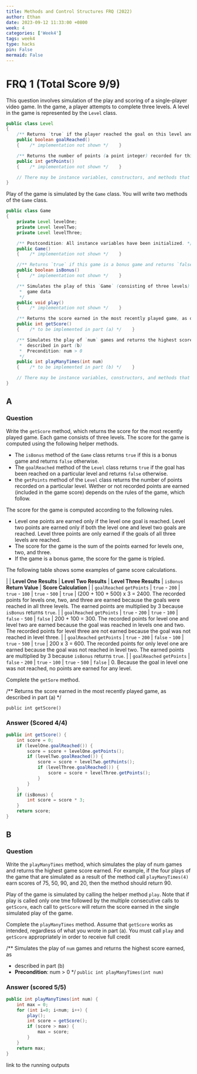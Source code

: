 ```yaml
---
title: Methods and Control Structures FRQ (2022)
author: Ethan
date: 2023-09-12 11:33:00 +0800
week: 4
categories: ['Week4']
tags: week4
type: hacks
pin: False
mermaid: False
---
```


# FRQ 1 (Total Score 9/9)
This question involves simulation of the play and scoring of a single-player video game. In the game, a player attempts to complete three levels. A level in the game is represented by the `Level` class.
```java
public class Level
{
    /** Returns `true` if the player reached the goal on this level and returns `false` otherwise */
    public boolean goalReached()
    {    /* implementation not shown */    }

    /** Returns the number of points (a point integer) recorded for this level */
    public int getPoints()
    {    /* implementation not shown */    }

    // There may be instance variables, constructors, and methods that are not shown.
}
```

Play of the game is simulated by the `Game` class. You will write two methods of the `Game` class.
```java
public class Game
{
    private Level levelOne;
    private Level levelTwo;
    private Level levelThree;

    /** Postcondition: All instance variables have been initialized. */
    public Game()
    {    /* implementation not shown */    }

    //** Returns `true` if this game is a bonus game and returns `false` otherwise */
    public boolean isBonus()
    {    /* implementation not shown */    }

    /** Simulates the play of this `Game` (consisting of three levels) and updates all relevant
     *  game data
     */
    public void play()
    {    /* implementation not shown */    }

    /** Returns the score earned in the most recently played game, as described in part (a) */
    public int getScore()
    {    /* to be implemented in part (a) */    }

    /** Simulates the play of `num` games and returns the highest score earned, as
     *  described in part (b)
     *  Precondition: num > 0
     */
    public int playManyTimes(int num)
    {    /* to be implemented in part (b) */    }

    // There may be instance variables, constructors, and methods that are not shown.
}
```

## A
### Question
Write the `getScore` method, which returns the score for the most recently played game. Each game consists of three levels. The score for the game is computed using the following helper methods.
 - The `isBonus` method of the `Game` class returns `true` if this is a bonus game and returns `false` otherwise.
 - The `goalReached` method of the `Level` class returns `true` if the goal has been reached on a particular level and returns `false` otherwise.
 - the `getPoints` method of the `Level` class returns the number of points recorded on a particular level. Wether or not recorded points are earned (included in the game score) depends on the rules of the game, which follow.

The score for the game is computed according to the following rules.
 - Level one points are earned only if the level one goal is reached. Level two points are earned only if both the level one and level two goals are reached. Level three points are only earned if the goals of all three levels are reached.
 - The score for the game is the sum of the points earned for levels one, two, and three.
 - If the game is a bonus game, the score for the game is tripled.

The following table shows some examples of game score calculations.

| | **Level One Results** | **Level Two Results** | **Level Three Results** | `isBonus` **Return Value** | **Score Calculation** |
| `goalReached` `getPoints` | `true` - `200` | `true` - `100` | `true` - `500` | `true` | (200 + 100 + 500) x 3 = 2400. The recorded points for levels one, two, and three are earned because the goals were reached in all three levels. The earned points are multiplied by 3 because `isBonus` returns `true`. |
| `goalReached` `getPoints` | `true` - `200` | `true` - `100` | `false` - `500` | `false` | 200 + 100 = 300. The recorded points for level one and level two are earned because the goal was reached in levels one and two. The recorded points for level three are not earned because the goal was not reached in level three. | 
| `goalReached` `getPoints` | `true` - `200` | `false` - `100` | `true` - `500` | `true` | 200 x 3 = 600. The recorded points for only level one are earned because the goal was not reached in level two. The earned points are multiplied by 3 because `isBonus` returns `true`. |
| `goalReached` `getPoints` | `false` - `200` | `true` - `100` | `true` - `500` | `false` | 0. Because the goal in level one was not reached, no points are earned for any level.

Complete the `getSore` method.

/** Returns the score earned in the most recently played game, as described in part (a) */

`public int getScore()`

### Answer (Scored 4/4)

```java
public int getScore() {
    int score = 0;
    if (levelOne.goalReached()) {
        score = score + levelOne.getPoints();
        if (levelTwo.goalReached()) {
            score = score + levelTwo.getPoints();
            if (levelThree.goalReached()) {
                score = score + levelThree.getPoints();
            }
        }
    }
    if (isBonus) {
        int score = score * 3;
    }
    return score;
}
```

## B
### Question
Write the `playManyTimes` method, which simulates the play of num games and returns the highest game score earned. For example, if the four plays of the game that are simulated as a result of the method call `playManyTimes(4)` earn scores of 75, 50, 90, and 20, then the method should return 90.

Play of the game is simulated by calling the helper method `play`. Note that if play is called only one tme followed by the multiple consecutive calls to `getScore`, each call to `getScore` will return the score earned in the single simulated play of the game.

Complete the `playManyTimes` method. Assume that `getScore` works as intended, regardless of what you wrote in part (a). You must call `play` and `getScore` appropriately in order to receive full credit

/** Simulates the play of `num` games and returns the highest score earned, as
 *  described in part (b)
 * **Precondition**: num > 0
 */
`public int playManyTimes(int num)`


### Answer (scored 5/5)

```java
public int playManyTimes(int num) {
    int max = 0;
    for (int i=0; i<num; i++) {
        play();
        int score = getScore();
        if (score > max) {
            max = score;
        }
    }
    return max;
}
```

link to the running outputs